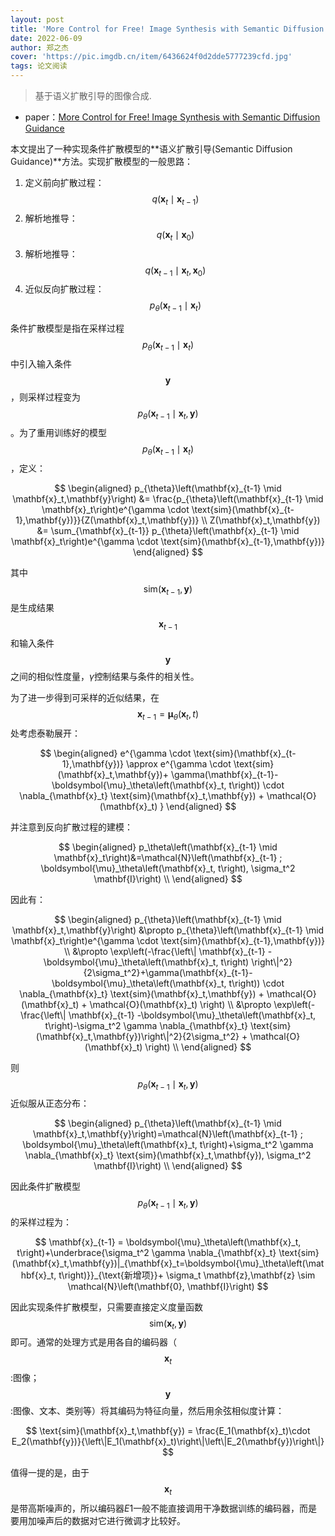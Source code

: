 ```yaml
---
layout: post
title: 'More Control for Free! Image Synthesis with Semantic Diffusion Guidance'
date: 2022-06-09
author: 郑之杰
cover: 'https://pic.imgdb.cn/item/6436624f0d2dde5777239cfd.jpg'
tags: 论文阅读
---
```


> 基于语义扩散引导的图像合成.

- paper：[More Control for Free! Image Synthesis with Semantic Diffusion Guidance](https://arxiv.org/abs/2112.05744)


本文提出了一种实现条件扩散模型的**语义扩散引导(Semantic Diffusion Guidance)**方法。实现扩散模型的一般思路：
1. 定义前向扩散过程：$$q\left(\mathbf{x}_t \mid \mathbf{x}_{t-1}\right)$$
2. 解析地推导：$$q\left(\mathbf{x}_t \mid \mathbf{x}_{0}\right)$$
3. 解析地推导：$$q\left(\mathbf{x}_{t-1} \mid \mathbf{x}_t,\mathbf{x}_{0}\right)$$
4. 近似反向扩散过程：$$p_{\theta}\left(\mathbf{x}_{t-1} \mid \mathbf{x}_t\right)$$

条件扩散模型是指在采样过程$$p_{\theta}\left(\mathbf{x}_{t-1} \mid \mathbf{x}_t\right)$$中引入输入条件$$\mathbf{y}$$，则采样过程变为$$p_{\theta}\left(\mathbf{x}_{t-1} \mid \mathbf{x}_t,\mathbf{y}\right)$$。为了重用训练好的模型$$p_{\theta}\left(\mathbf{x}_{t-1} \mid \mathbf{x}_t\right)$$，定义：

$$
\begin{aligned}
p_{\theta}\left(\mathbf{x}_{t-1} \mid \mathbf{x}_t,\mathbf{y}\right) &= \frac{p_{\theta}\left(\mathbf{x}_{t-1} \mid \mathbf{x}_t\right)e^{\gamma \cdot \text{sim}(\mathbf{x}_{t-1},\mathbf{y})}}{Z(\mathbf{x}_t,\mathbf{y})} \\
Z(\mathbf{x}_t,\mathbf{y}) &= \sum_{\mathbf{x}_{t-1}} p_{\theta}\left(\mathbf{x}_{t-1} \mid \mathbf{x}_t\right)e^{\gamma \cdot \text{sim}(\mathbf{x}_{t-1},\mathbf{y})}
\end{aligned}
$$

其中$$\text{sim}(\mathbf{x}_{t-1},\mathbf{y})$$是生成结果$$\mathbf{x}_{t-1}$$和输入条件$$\mathbf{y}$$之间的相似性度量，$\gamma$控制结果与条件的相关性。

为了进一步得到可采样的近似结果，在$$\mathbf{x}_{t-1}=\boldsymbol{\mu}_\theta\left(\mathbf{x}_t, t\right)$$处考虑泰勒展开：

$$
\begin{aligned}
e^{\gamma \cdot \text{sim}(\mathbf{x}_{t-1},\mathbf{y})} \approx e^{\gamma \cdot \text{sim}(\mathbf{x}_t,\mathbf{y})+ \gamma(\mathbf{x}_{t-1}-\boldsymbol{\mu}_\theta\left(\mathbf{x}_t, t\right)) \cdot \nabla_{\mathbf{x}_t} \text{sim}(\mathbf{x}_t,\mathbf{y}) + \mathcal{O}(\mathbf{x}_t) } 
\end{aligned}
$$

并注意到反向扩散过程的建模：

$$
\begin{aligned}
p_\theta\left(\mathbf{x}_{t-1} \mid \mathbf{x}_t\right)&=\mathcal{N}\left(\mathbf{x}_{t-1} ; \boldsymbol{\mu}_\theta\left(\mathbf{x}_t, t\right), \sigma_t^2 \mathbf{I}\right) \\
\end{aligned}
$$

因此有：

$$
\begin{aligned}
p_{\theta}\left(\mathbf{x}_{t-1} \mid \mathbf{x}_t,\mathbf{y}\right) &\propto p_{\theta}\left(\mathbf{x}_{t-1} \mid \mathbf{x}_t\right)e^{\gamma \cdot \text{sim}(\mathbf{x}_{t-1},\mathbf{y})} \\
&\propto \exp\left(-\frac{\left\| \mathbf{x}_{t-1} -\boldsymbol{\mu}_\theta\left(\mathbf{x}_t, t\right) \right\|^2}{2\sigma_t^2}+\gamma(\mathbf{x}_{t-1}-\boldsymbol{\mu}_\theta\left(\mathbf{x}_t, t\right)) \cdot \nabla_{\mathbf{x}_t} \text{sim}(\mathbf{x}_t,\mathbf{y}) + \mathcal{O}(\mathbf{x}_t) + \mathcal{O}(\mathbf{x}_t) \right) \\ 
&\propto \exp\left(-\frac{\left\| \mathbf{x}_{t-1} -\boldsymbol{\mu}_\theta\left(\mathbf{x}_t, t\right)-\sigma_t^2 \gamma \nabla_{\mathbf{x}_t} \text{sim}(\mathbf{x}_t,\mathbf{y})\right\|^2}{2\sigma_t^2} + \mathcal{O}(\mathbf{x}_t) \right) \\ 
\end{aligned}
$$

则$$p_{\theta}\left(\mathbf{x}_{t-1} \mid \mathbf{x}_t,\mathbf{y}\right)$$近似服从正态分布：

$$
\begin{aligned}
p_{\theta}\left(\mathbf{x}_{t-1} \mid \mathbf{x}_t,\mathbf{y}\right)=\mathcal{N}\left(\mathbf{x}_{t-1} ; \boldsymbol{\mu}_\theta\left(\mathbf{x}_t, t\right)+\sigma_t^2 \gamma \nabla_{\mathbf{x}_t} \text{sim}(\mathbf{x}_t,\mathbf{y}), \sigma_t^2 \mathbf{I}\right) \\
\end{aligned}
$$

因此条件扩散模型$$p_{\theta}\left(\mathbf{x}_{t-1} \mid \mathbf{x}_t,\mathbf{y}\right)$$的采样过程为：

$$
\mathbf{x}_{t-1} = \boldsymbol{\mu}_\theta\left(\mathbf{x}_t, t\right)+\underbrace{\sigma_t^2 \gamma \nabla_{\mathbf{x}_t} \text{sim}(\mathbf{x}_t,\mathbf{y})|_{\mathbf{x}_t=\boldsymbol{\mu}_\theta\left(\mathbf{x}_t, t\right)}}_{\text{新增项}}+ \sigma_t \mathbf{z},\mathbf{z} \sim \mathcal{N}\left(\mathbf{0}, \mathbf{I}\right)
$$

因此实现条件扩散模型，只需要直接定义度量函数$$\text{sim}(\mathbf{x}_t,\mathbf{y})$$即可。通常的处理方式是用各自的编码器（$$\mathbf{x}_t$$:图像；$$\mathbf{y}$$:图像、文本、类别等）将其编码为特征向量，然后用余弦相似度计算：

$$ \text{sim}(\mathbf{x}_t,\mathbf{y}) = \frac{E_1(\mathbf{x}_t)\cdot E_2(\mathbf{y})}{\left\|E_1(\mathbf{x}_t)\right\|\left\|E_2(\mathbf{y})\right\|} $$

值得一提的是，由于$$\mathbf{x}_t$$是带高斯噪声的，所以编码器$E1$一般不能直接调用干净数据训练的编码器，而是要用加噪声后的数据对它进行微调才比较好。